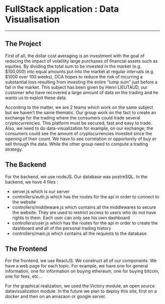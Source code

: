 # FullStack application : Data Visualisation 
---------



## The Project 

First of all, the dollar cost averaging is an investment with the goal of reducing the impact of volatility large purchases of financial assets such as equities. By dividing the total sum to be invested in the market (e.g. $100,000) into equal amounts put into the market at regular
intervals (e.g. $1000 over 100 weeks), DCA hopes to reduce the risk of incurring a substantial loss resulting from investing the entire "lump sum" just before a fall in the market.
This subject has been given by Henri LIEUTAUD, our customer who have recovered a large amount of data on the trading and he wants us to exploit these data. 

According to the matter, we are 2 teams which work on the same subject but we haven’t the same thematic. Our group work on the fact to create an exchange for the trading where the consumers could trade several cryptocurrencies. This platform must be secured, fast and easy to trade. Also, we need to do data-visualization for example, on our exchange; the consumers could see the amount of cryptocurrencies invested since the opening of their count. We have to see correlation or opportunity of buy or sell through the data. While the other group need to compute a trading strategy.

## The Backend

For the backend, we use nodeJS. Our database was postreSQL. In the backend, we have 4 files : 
- server.js which is our server
- controllers/auth.js which has the routes for the api in order to connect to the website
- controllers/middleware.js which contains all the middlewares to secure the website. They are used to restrict access to users who do not have rights to them. Each user can only see his own dashboard
- controllers/user.js which has the routes for the api in order to create the dashboard and all of the personal trading history 
- controllers/main.js which contains all the requests to the database

## The Frontend

For the frontend, we use ReactJS. We construct all of our components. We have a web page for each topic. For example, we have one for general information, one for information on buying ethereum, one for buying bitcoin, one for fees, etc...


For the graphical realization, we used the Victory module, an open source datavisualization module. 
In the future we plan to deploy this site, first on a docker and then on an amazaon or google server. 
